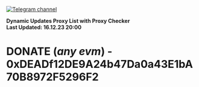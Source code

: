 [![Telegram channel](https://img.shields.io/endpoint?url=https://runkit.io/damiankrawczyk/telegram-badge/branches/master?url=https://t.me/n4z4v0d)](https://t.me/n4z4v0d) 

**Dynamic Updates Proxy List with Proxy Checker**  
**Last Updated: 16.12.23 20:00**

# DONATE (_any evm_) - 0xDEADf12DE9A24b47Da0a43E1bA70B8972F5296F2
